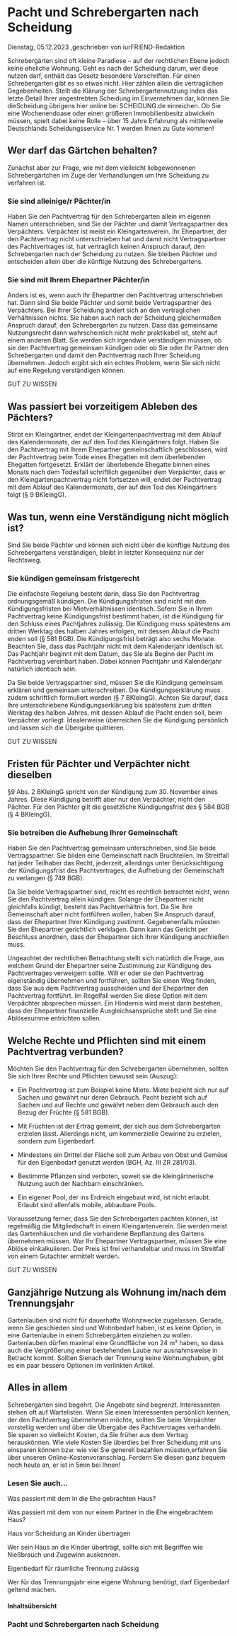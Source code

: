 # Pacht und Schrebergarten nach Scheidung

Dienstag, 05.12.2023 ,geschrieben von iurFRIEND-Redaktion

Schrebergärten sind oft kleine Paradiese – auf der rechtlichen Ebene jedoch keine eheliche Wohnung. Geht es nach der Scheidung darum, wer diese nutzen darf, enthält das Gesetz besondere Vorschriften. Für einen Schrebergarten gibt es so etwas nicht. Hier zählen allein die vertraglichen Gegebenheiten. Stellt die Klärung der Schrebergartennutzung indes das letzte Detail Ihrer angestrebten Scheidung im Einvernehmen dar, können Sie dieScheidung übrigens hier online bei SCHEIDUNG.de einreichen. Ob Sie eine Wochenendoase oder einen größeren Immobilienbesitz abwickeln müssen, spielt dabei keine Rolle – über 15 Jahre Erfahrung als mittlerweile Deutschlands Scheidungsservice Nr. 1 werden Ihnen zu Gute kommen!

## Wer darf das Gärtchen behalten?

Zunächst aber zur Frage, wie mit dem vielleicht liebgewonnenen Schrebergärtchen im Zuge der Verhandlungen um Ihre Scheidung zu verfahren ist.

### Sie sind alleinige/r Pächter/in

Haben Sie den Pachtvertrag für den Schrebergarten allein im eigenen Namen unterschrieben, sind Sie der Pächter und damit Vertragspartner des Verpächters. Verpächter ist meist ein Kleingartenverein. Ihr Ehepartner, der den Pachtvertrag nicht unterschrieben hat und damit nicht Vertragspartner des Pachtvertrages ist, hat vertraglich keinen Anspruch darauf, den Schrebergarten nach der Scheidung zu nutzen. Sie bleiben Pächter und entscheiden allein über die künftige Nutzung des Schrebergartens.

### Sie sind mit Ihrem Ehepartner Pächter/in

Anders ist es, wenn auch Ihr Ehepartner den Pachtvertrag unterschrieben hat. Dann sind Sie beide Pächter und somit beide Vertragspartner des Verpächters. Bei Ihrer Scheidung ändert sich an den vertraglichen Verhältnissen nichts. Sie haben auch nach der Scheidung gleichermaßen Anspruch darauf, den Schrebergarten zu nutzen. Dass das gemeinsame Nutzungsrecht dann wahrscheinlich nicht mehr praktikabel ist, steht auf einem anderen Blatt. Sie werden sich irgendwie verständigen müssen, ob sie den Pachtvertrag gemeinsam kündigen oder ob Sie oder Ihr Partner den Schrebergarten und damit den Pachtvertrag nach Ihrer Scheidung übernehmen. Jedoch ergibt sich ein echtes Problem, wenn Sie sich nicht auf eine Regelung verständigen können.

GUT ZU WISSEN

## Was passiert bei vorzeitigem Ableben des Pächters?

Stirbt ein Kleingärtner, endet der Kleingartenpachtvertrag mit dem Ablauf des Kalendermonats, der auf den Tod des Kleingärtners folgt. Haben Sie den Pachtvertrag mit Ihrem Ehepartner gemeinschaftlich geschlossen, wird der Pachtvertrag beim Tode eines Ehegatten mit dem überlebenden Ehegatten fortgesetzt. Erklärt der überlebende Ehegatte binnen eines Monats nach dem Todesfall schriftlich gegenüber dem Verpächter, dass er den Kleingartenpachtvertrag nicht fortsetzen will, endet der Pachtvertrag mit dem Ablauf des Kalendermonats, der auf den Tod des Kleingärtners folgt (§ 9 BKleingG).

## Was tun, wenn eine Verständigung nicht möglich ist?

Sind Sie beide Pächter und können sich nicht über die künftige Nutzung des Schrebergartens verständigen, bleibt in letzter Konsequenz nur der Rechtsweg.

### Sie kündigen gemeinsam fristgerecht

Die einfachste Regelung besteht darin, dass Sie den Pachtvertrag ordnungsgemäß kündigen. Die Kündigungsfristen sind nicht mit den Kündigungsfristen bei Mietverhältnissen identisch. Sofern Sie in Ihrem Pachtvertrag keine Kündigungsfrist bestimmt haben, ist die Kündigung für den Schluss eines Pachtjahres zulässig. Die Kündigung muss spätestens am dritten Werktag des halben Jahres erfolgen, mit dessen Ablauf die Pacht enden soll (§ 581 BGB). Die Kündigungsfrist beträgt also sechs Monate. Beachten Sie, dass das Pachtjahr nicht mit dem Kalenderjahr identisch ist. Das Pachtjahr beginnt mit dem Datum, das Sie als Beginn der Pacht im Pachtvertrag vereinbart haben. Dabei können Pachtjahr und Kalenderjahr natürlich identisch sein.

Da Sie beide Vertragspartner sind, müssen Sie die Kündigung gemeinsam erklären und gemeinsam unterschreiben. Die Kündigungserklärung muss zudem schriftlich formuliert werden (§ 7 BKleingG). Achten Sie darauf, dass Ihre unterschriebene Kündigungserklärung bis spätestens zum dritten Werktag des halben Jahres, mit dessen Ablauf die Pacht enden soll, beim Verpächter vorliegt. Idealerweise überreichen Sie die Kündigung persönlich und lassen sich die Übergabe quittieren.

GUT ZU WISSEN

## Fristen für Pächter und Verpächter nicht dieselben

§9 Abs. 2 BKleingG spricht von der Kündigung zum 30. November eines Jahres. Diese Kündigung betrifft aber nur den Verpächter, nicht den Pächter. Für den Pächter gilt die gesetzliche Kündigungsfrist des § 584 BGB (§ 4 BKleingG).

### Sie betreiben die Aufhebung Ihrer Gemeinschaft

Haben Sie den Pachtvertrag gemeinsam unterschrieben, sind Sie beide Vertragspartner. Sie bilden eine Gemeinschaft nach Bruchteilen. Im Streitfall hat jeder Teilhaber das Recht, jederzeit, allerdings unter Berücksichtigung der Kündigungsfrist des Pachtvertrages, die Aufhebung der Gemeinschaft zu verlangen (§ 749 BGB).

Da Sie beide Vertragspartner sind, reicht es rechtlich betrachtet nicht, wenn Sie den Pachtvertrag allein kündigen. Solange der Ehepartner nicht gleichfalls kündigt, besteht das Pachtverhältnis fort. Da Sie Ihre Gemeinschaft aber nicht fortführen wollen, haben Sie Anspruch darauf, dass der Ehepartner Ihrer Kündigung zustimmt. Gegebenenfalls müssten Sie den Ehepartner gerichtlich verklagen. Dann kann das Gericht per Beschluss anordnen, dass der Ehepartner sich Ihrer Kündigung anschließen muss.

Ungeachtet der rechtlichen Betrachtung stellt sich natürlich die Frage, aus welchem Grund der Ehepartner seine Zustimmung zur Kündigung des Pachtvertrages verweigern sollte. Will er oder sie den Pachtvertrag eigenständig übernehmen und fortführen, sollten Sie einen Weg finden, dass Sie aus dem Pachtvertrag ausscheiden und der Ehepartner den Pachtvertrag fortführt. Im Regelfall werden Sie diese Option mit dem Verpächter absprechen müssen. Ein Hindernis wird meist darin bestehen, dass der Ehepartner finanzielle Ausgleichsansprüche stellt und Sie eine Ablösesumme entrichten sollen.

## Welche Rechte und Pflichten sind mit einem Pachtvertrag verbunden?

Möchten Sie den Pachtvertrag für den Schrebergarten übernehmen, sollten Sie sich Ihrer Rechte und Pflichten bewusst sein (Auszug):

- Ein Pachtvertrag ist zum Beispiel keine Miete. Miete bezieht sich nur auf Sachen und gewährt nur deren Gebrauch. Pacht bezieht sich auf Sachen und auf Rechte und gewährt neben dem Gebrauch auch den Bezug der Früchte (§ 581 BGB).

- Mit Früchten ist der Ertrag gemeint, der sich aus dem Schrebergarten erzielen lässt. Allerdings nicht, um kommerzielle Gewinne zu erzielen, sondern zum Eigenbedarf.

- Mindestens ein Drittel der Fläche soll zum Anbau von Obst und Gemüse für den Eigenbedarf genutzt werden (BGH, Az. III ZR 281/03).

- Bestimmte Pflanzen sind verboten, soweit sie die kleingärtnerische Nutzung auch der Nachbarn einschränken.

- Ein eigener Pool, der ins Erdreich eingebaut wird, ist nicht erlaubt. Erlaubt sind allenfalls mobile, abbaubare Pools.

Voraussetzung ferner, dass Sie den Schrebergarten pachten können, ist regelmäßig die Mitgliedschaft in einem Kleingartenverein. Sie werden meist das Gartenhäuschen und die vorhandene Bepflanzung des Gartens übernehmen müssen. War Ihr Ehepartner Vertragspartner, müssen Sie eine Ablöse einkalkulieren. Der Preis ist frei verhandelbar und muss im Streitfall von einem Gutachter ermittelt werden.

GUT ZU WISSEN

## Ganzjährige Nutzung als Wohnung im/nach dem Trennungsjahr

Gartenlauben sind nicht für dauerhafte Wohnzwecke zugelassen. Gerade, wenn Sie geschieden sind und Wohnbedarf haben, ist es keine Option, in eine Gartenlaube in einem Schrebergärten einziehen zu wollen. Gartenlauben dürfen maximal eine Grundfläche von 24 m² haben, so dass auch die Vergrößerung einer bestehenden Laube nur ausnahmsweise in Betracht kommt. Sollten Sienach der Trennung keine Wohnunghaben, gibt es ein paar bessere Optionen im verlinkten Artikel.

## Alles in allem

Schrebergärten sind begehrt. Die Angebote sind begrenzt. Interessenten stehen oft auf Wartelisten. Wenn Sie einen Interessenten persönlich kennen, der den Pachtvertrag übernehmen möchte, sollten Sie beim Verpächter vorstellig werden und über die Übergabe des Pachtvertrages verhandeln. Sie sparen so vielleicht Kosten, da Sie früher aus dem Vertrag herauskönnen. Wie viele Kosten Sie überdies bei Ihrer Scheidung mit uns einsparen können bzw. wie viel Sie generell bezahlen müssten,erfahren Sie über unseren Online-Kostenvoranschlag. Fordern Sie diesen ganz bequem noch heute an, er ist in 5min bei Ihnen!

### Lesen Sie auch...

Was passiert mit dem in die Ehe gebrachten Haus?

Was passiert mit dem von nur einem Partner in die Ehe eingebrachtem Haus?

Haus vor Scheidung an Kinder übertragen

Wer sein Haus an die Kinder überträgt, sollte sich mit Begriffen wie Nießbrauch und Zugewinn auskennen.

Eigenbedarf für räumliche Trennung zulässig

Wer für das Trennungsjahr eine eigene Wohnung benötigt, darf Eigenbedarf geltend machen.

#### Inhaltsübersicht

### Pacht und Schrebergarten nach Scheidung